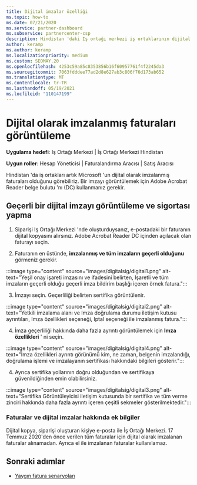 ```yaml
---
title: Dijital imzalar özelliği
ms.topic: how-to
ms.date: 07/21/2020
ms.service: partner-dashboard
ms.subservice: partnercenter-csp
description: Hindistan 'daki Iş ortağı merkezi iş ortaklarının dijital olarak imzalanmış faturaları görüntüleyebileceğine ve Iş Ortağı Merkezi 'nde oluşturulan siparişler için faturaların dijital kopyalarını nasıl alacağını öğrenin.
author: keramp
ms.author: keramp
ms.localizationpriority: medium
ms.custom: SEOMAY.20
ms.openlocfilehash: 4253c59a85c8353856b16f60957761f4f2245da3
ms.sourcegitcommit: 7063fdddee77ad2d8e627ab3c806f76d173ab652
ms.translationtype: MT
ms.contentlocale: tr-TR
ms.lasthandoff: 05/19/2021
ms.locfileid: "110147199"
---
```

# <a name="view-digitally-signed-invoices"></a>Dijital olarak imzalanmış faturaları görüntüleme

**Uygulama hedefi**: Iş Ortağı Merkezi | İş Ortağı Merkezi Hindistan

**Uygun roller**: Hesap Yöneticisi | Faturalandırma Aracısı | Satış Aracısı

Hindistan 'da iş ortakları artık Microsoft 'un dijital olarak imzalanmış faturaları olduğunu görebiliriz. Bir imzayı görüntülemek için Adobe Acrobat Reader belge bulutu 'nı (DC) kullanmanız gerekir.

## <a name="how-to-view-and-insure-a-valid-digital-signature"></a>Geçerli bir dijital imzayı görüntüleme ve sigortası yapma


1. Siparişi Iş Ortağı Merkezi 'nde oluşturduysanız, e-postadaki bir faturanın dijital kopyasını alırsınız. Adobe Acrobat Reader DC içinden açılacak olan faturayı seçin.


2. Faturanın en üstünde, **imzalanmış ve tüm imzaların geçerli olduğunu** görmeniz gerekir.
 
 :::image type="content" source="images/digitalsig/digital1.png" alt-text="Yeşil onay işareti imzasını ve ifadesini belirten, Işaretli ve tüm imzaların geçerli olduğu geçerli imza bildirim başlığı içeren örnek fatura.":::

3. İmzayı seçin. Geçerliliği belirten sertifika görüntülenir.

:::image type="content" source="images/digitalsig/digital2.png" alt-text="Yetkili imzalama alanı ve Imza doğrulama durumu iletişim kutusu ayrıntıları, Imza özellikleri seçeneği, Iptal seçeneği ile imzalanmış fatura."::: 

4. İmza geçerliliği hakkında daha fazla ayrıntı görüntülemek için **Imza özellikleri** ' ni seçin.

:::image type="content" source="images/digitalsig/digital4.png" alt-text="İmza özellikleri ayrıntı görünümü kim, ne zaman, belgenin imzalandığı, doğrulama işlemi ve imzalayanın sertifikası hakkındaki bilgileri gösterir."::: 

4. Ayrıca sertifika yollarının doğru olduğundan ve sertifikaya güvenildiğinden emin olabilirsiniz.

 :::image type="content" source="images/digitalsig/digital3.png" alt-text="Sertifika Görüntüleyicisi iletişim kutusunda bir sertifika ve tüm verme zinciri hakkında daha fazla ayrıntı içeren çeşitli sekmeler gösterilmektedir.":::

### <a name="additional-information-on-invoices-and-digital-signatures"></a>Faturalar ve dijital imzalar hakkında ek bilgiler

Dijital kopya, siparişi oluşturan kişiye e-posta ile İş Ortağı Merkezi. 17 Temmuz 2020'den önce verilen tüm faturalar için dijital olarak imzalanan faturalar alınamadan. Ayrıca el ile imzalanan faturalar kullanılamaz.

## <a name="next-steps"></a>Sonraki adımlar

- [Yaygın fatura senaryoları](common-billing-scenarios.md)
